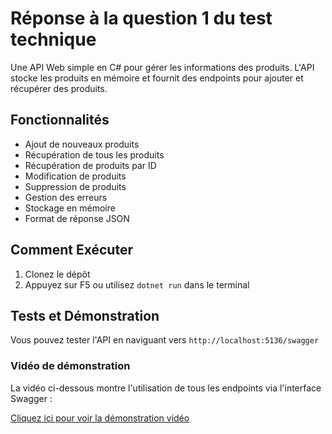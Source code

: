 # Réponse à la question 1 du test technique

Une API Web simple en C# pour gérer les informations des produits. L'API stocke les produits en mémoire et fournit des endpoints pour ajouter et récupérer des produits.

## Fonctionnalités

- Ajout de nouveaux produits
- Récupération de tous les produits
- Récupération de produits par ID
- Modification de produits
- Suppression de produits
- Gestion des erreurs
- Stockage en mémoire
- Format de réponse JSON

## Comment Exécuter

1. Clonez le dépôt
2. Appuyez sur F5 ou utilisez `dotnet run` dans le terminal

## Tests et Démonstration

Vous pouvez tester l'API en naviguant vers `http://localhost:5136/swagger`

### Vidéo de démonstration

La vidéo ci-dessous montre l'utilisation de tous les endpoints via l'interface Swagger :

[Cliquez ici pour voir la démonstration vidéo](https://sharing.clickup.com/clip/p/t14108913/307401fd-9037-4855-acbe-a91c4ee40807/screen-recording-2025-01-20-09%3A23.webm)
